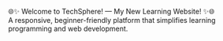 🌐✨ Welcome to TechSphere! — My New Learning Website! ✨🌐   
A responsive, beginner-friendly platform that simplifies learning programming and web development.
